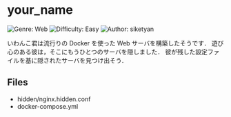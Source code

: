 # your_name
![Genre: Web](https://img.shields.io/badge/genre-web-brightgreen?style=for-the-badge)
![Difficulty: Easy](https://img.shields.io/badge/difficulty-Easy-blue?style=for-the-badge)
![Author: siketyan](https://img.shields.io/badge/author-siketyan-lightgrey?style=for-the-badge)

いわんこ君は流行りの Docker を使った Web サーバを構築したそうです．
遊び心のある彼は，そこにもうひとつのサーバを隠しました．
彼が残した設定ファイルを基に隠されたサーバを見つけ出そう．

## Files
- hidden/nginx.hidden.conf
- docker-compose.yml
